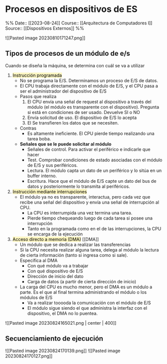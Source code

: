 # Procesos en dispositivos de ES

%%
Date:: [[2023-08-24]]
Course:: [[Arquitectura de Computadores I]]
Source:: [[Dispositivos Externos]]
%%

![[Pasted image 20230810171247.png]]

## Tipos de procesos de un módulo de e/s
Cuando se diseña la máquina, se determina con cuál se va a utilizar 
1. <mark style="background: #FFF3A3A6;">Instrucción programada</mark>
	- No se programa la E/S. Determinamos un proceso de E/S de datos.
	- El CPU trabaja directamente con el módulo de E/S, y el CPU pasa a ser el administrador del dispositivo de E/S
	- Pasos que realiza
		1.  El CPU envía una señal de request al dispositivo a través del módulo (el módulo es transparente con el dispositivo). Pregunta si está en condiciones de ser usado. Devuelve SI o NO
		2. Envía solicitud de uso. El dispositivo de E/S lo acepta
		3. El Se transfieren los datos que se necesiten.
	- Contras
		- Es altamente ineficiente. El CPU pierde tiempo realizando una tarea boba.
	- **Señales que se le puede solicitar al módulo**
		- Señales de control. Para activar el periférico e indicarle que hacer
		- Test. Comprobar condiciones de estado asociadas con el módulo de E/S y sus periféricos.
		- Lectura. El módulo capta un dato de un periférico y lo sitúa en un buffer interno. 
		- Escritura. Hace que el módulo de E/S capte un dato del bus de datos y posteriormente lo transmita al periféricos.
2. <mark style="background: #FFF3A3A6;">Instrucción mediante interrupciones</mark>
	- El módulo ya no es transparente, interactua, pero cada vez que recibe una señal del dispositivo y envía una señal de interrupción al CPU.
		- La CPU es interrumpida una vez termina una tarea.
		- Pierde tiempo chequeando luego de cada tarea si posee una interrupción
		- Tanto en la programada como en el de las interrupciones, la CPU se encarga de la ejecución
3. <mark style="background: #FFF3A3A6;">Acceso directo a memoria (DMA)</mark> [[DMA]]
	- Un módulo que se dedica a realizar las transferencias
	- Si la CPU necesita realizar alguna tarea, delega al módulo la lectura de cierta información (tanto si ingresa como si sale).
	- Especifica al DMA 
		- Con qué módulo va a trabajar
		- Con qué dispositivo de E/S
		- Dirección de inicio del dato
		- Carga de datos (a partir de cierta dirección de inicio)
	- La carga del CPU es mucho menor, pero el DMA es un módulo a parte. Es el que al final termina administrando el módulo o los módulos de E/S
		- Va a realizar tooooda la comunicación con el módulo de E/S
		- El módulo sigue siendo el que administra la interfaz con el dispositivo, el DMA no lo puentea. 

![[Pasted image 20230824165021.png | center | 400]]


## Secuenciamiento de ejecución
![[Pasted image 20230824170139.png]]
![[Pasted image 20230824170127.png]]